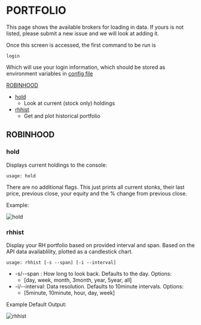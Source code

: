 # PORTFOLIO

This page shows the available brokers for loading in data.  If yours is not listed, please submit a new issue and we will look at adding it.


Once this screen is accessed, the first command to be run is 
````
login
````
Which will use your  login information, which should be stored as environment variables in [config file](/gamestonk_terminal/config_terminal.py)

[ROBINHOOD](#ROBINHOOD)
* [hold](#hold)
    * Look at current (stock only) holdings
* [rhhist](#rhhist)
    * Get and plot historical portfolio

## ROBINHOOD <a name="ROBINHOOD"></a>

### hold <a name="hold"></a>

Displays current holdings to the console:

````
usage: hold
````
There are no additional flags.  This just prints all current stonks, their last price, previous close, your equity and
the % change from previous close.

Example:

![hold](https://user-images.githubusercontent.com/18151143/111685384-3c6ab080-87fe-11eb-80ce-9b256c396bf2.png)

### rhhist <a name="rhhist"></a>
Display your RH portfolio based on provided interval and span.  Based on the API data availablility, plotted as a candlestick chart.
````
usage: rhhist [-s --span] [-i --interval]
````
* -s/--span : How long to look back.  Defaults to the day. Options:
    * [day, week, month, 3month, year, 5year, all]
* -i/--interval: Data resolution. Defaults to 10minute intervals. Options:
    * [5minute, 10minute, hour, day, week]
    
Example Default Output:

![rhhist](https://user-images.githubusercontent.com/18151143/111718919-36da8e00-8831-11eb-99e1-957c8eccb583.png)